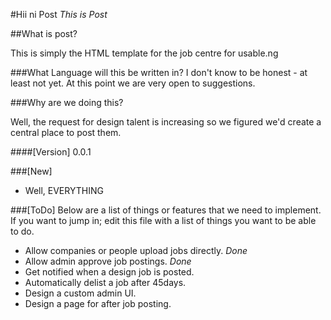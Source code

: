 #Hii ni Post
*This is Post*

##What is post?

This is simply the HTML template for the job centre for usable.ng


###What Language will this be written in?
I don't know to be honest - at least not yet. At this point we are very open to suggestions.

###Why are we doing this?

Well, the request for design talent is increasing so we figured we'd create a central place to post them.

####[Version]
0.0.1



###[New]
- Well, EVERYTHING


###[ToDo]
Below are a list of things or features that we need to implement. If you want to jump in; edit this file with a list of things you want to be able to do.

- Allow companies or people upload jobs directly. *Done*
- Allow admin approve job postings. *Done*
- Get notified when a design job is posted.
- Automatically delist a job after 45days.
- Design a custom admin UI. 
- Design a page for after job posting.





